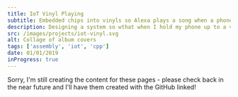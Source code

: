 ```yaml
---
title: IoT Vinyl Playing
subtitle: Embedded chips into vinyls so Alexa plays a song when a phone is held nearby
description: Designing a system so wthat when I hold my phone up to a vinyl found in my room, it will start playing a song from that album from my Alexa.
src: /images/projects/iot-vinyl.svg
alt: Collage of album covers
tags: ['assembly', 'iot', 'cpp']
date: 01/01/2019
inProgress: true
---
```


Sorry, I'm still creating the content for these pages - please check back in the near future and I'll have them created with the GitHub linked!
